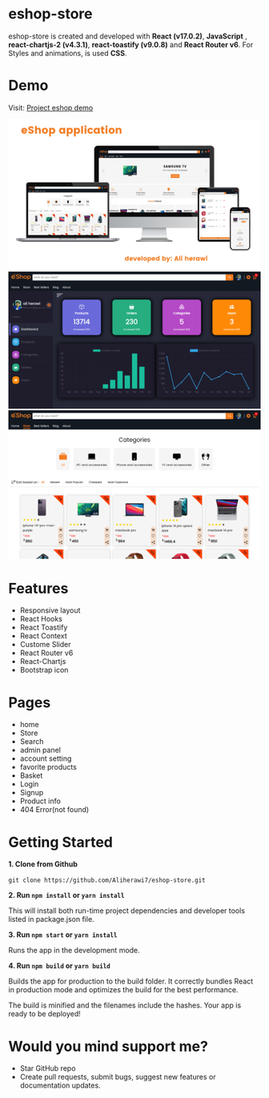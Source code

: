 ﻿# eshop-store
<!-- creator: Ali Herawi -->
<!-- github: https://github.com/Aliherawi7 -->
<!-- Email: Aliherawi7@gmail.com -->
<!-- Linked in : https://linkedin.com/in/ali-herawi -->

eshop-store is created and developed with **React (v17.0.2)**, **JavaScript** ,
**react-chartjs-2 (v4.3.1)**, **react-toastify (v9.0.8)** and **React Router v6**. For Styles and animations, is used **CSS**.

# Demo

Visit: [Project eshop demo](https://eshop-demo.netlify.app/)

![Figma eshop sketch](src/assets/eshop-demo-sketch-v2.1.png)
![Admin panel page](src/assets/admin-panel-UI.png)
![Store page](src/assets/store-ui.png)
# Features

* Responsive layout
* React Hooks
* React Toastify
* React Context
* Custome Slider
* React Router v6
* React-Chartjs
* Bootstrap icon


# Pages

* home
* Store
* Search
* admin panel
* account setting
* favorite products
* Basket
* Login
* Signup
* Product info
* 404 Error(not found)


# Getting Started

**1. Clone from Github**

`git clone https://github.com/Aliherawi7/eshop-store.git`

**2. Run `npm install` or `yarn install`**

This will install both run-time project dependencies and developer tools listed in package.json file.

**3. Run `npm start` or `yarn install`**

Runs the app in the development mode.

      
**4. Run `npm build` or `yarn build`**

Builds the app for production to the build folder. It correctly bundles React in production mode and optimizes the build for the best performance.

The build is minified and the filenames include the hashes. Your app is ready to be deployed!


# Would you mind support me?

* Star GitHub repo
* Create pull requests, submit bugs, suggest new features or documentation updates.


